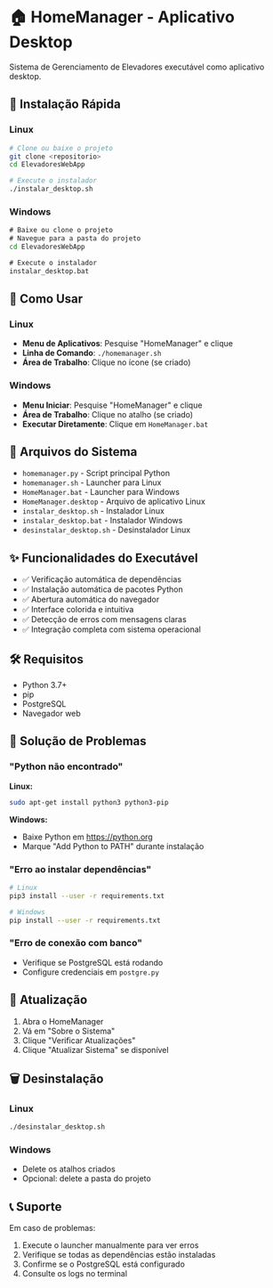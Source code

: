 # 🏠 HomeManager - Aplicativo Desktop

Sistema de Gerenciamento de Elevadores executável como aplicativo desktop.

## 🚀 Instalação Rápida

### Linux
```bash
# Clone ou baixe o projeto
git clone <repositorio>
cd ElevadoresWebApp

# Execute o instalador
./instalar_desktop.sh
```

### Windows
```cmd
# Baixe ou clone o projeto
# Navegue para a pasta do projeto
cd ElevadoresWebApp

# Execute o instalador
instalar_desktop.bat
```

## 📱 Como Usar

### Linux
- **Menu de Aplicativos**: Pesquise "HomeManager" e clique
- **Linha de Comando**: `./homemanager.sh`
- **Área de Trabalho**: Clique no ícone (se criado)

### Windows  
- **Menu Iniciar**: Pesquise "HomeManager" e clique
- **Área de Trabalho**: Clique no atalho (se criado)
- **Executar Diretamente**: Clique em `HomeManager.bat`

## 🔧 Arquivos do Sistema

- `homemanager.py` - Script principal Python
- `homemanager.sh` - Launcher para Linux
- `HomeManager.bat` - Launcher para Windows
- `HomeManager.desktop` - Arquivo de aplicativo Linux
- `instalar_desktop.sh` - Instalador Linux
- `instalar_desktop.bat` - Instalador Windows
- `desinstalar_desktop.sh` - Desinstalador Linux

## ✨ Funcionalidades do Executável

- ✅ Verificação automática de dependências
- ✅ Instalação automática de pacotes Python
- ✅ Abertura automática do navegador
- ✅ Interface colorida e intuitiva
- ✅ Detecção de erros com mensagens claras
- ✅ Integração completa com sistema operacional

## 🛠️ Requisitos

- Python 3.7+
- pip
- PostgreSQL
- Navegador web

## 🚨 Solução de Problemas

### "Python não encontrado"
**Linux:**
```bash
sudo apt-get install python3 python3-pip
```

**Windows:**
- Baixe Python em https://python.org
- Marque "Add Python to PATH" durante instalação

### "Erro ao instalar dependências"
```bash
# Linux
pip3 install --user -r requirements.txt

# Windows  
pip install --user -r requirements.txt
```

### "Erro de conexão com banco"
- Verifique se PostgreSQL está rodando
- Configure credenciais em `postgre.py`

## 🔄 Atualização

1. Abra o HomeManager
2. Vá em "Sobre o Sistema"
3. Clique "Verificar Atualizações"
4. Clique "Atualizar Sistema" se disponível

## 🗑️ Desinstalação

### Linux
```bash
./desinstalar_desktop.sh
```

### Windows
- Delete os atalhos criados
- Opcional: delete a pasta do projeto

## 📞 Suporte

Em caso de problemas:
1. Execute o launcher manualmente para ver erros
2. Verifique se todas as dependências estão instaladas
3. Confirme se o PostgreSQL está configurado
4. Consulte os logs no terminal
